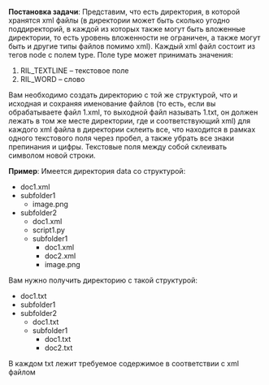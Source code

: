 **Постановка задачи**:
Представим, что есть директория, в которой хранятся xml файлы (в директории может быть сколько угодно поддиректорий, в каждой из которых также могут быть вложенные директории, то есть уровень вложенности не ограничен, а также могут быть и другие типы файлов помимо xml). Каждый xml файл состоит из тегов node с полем type. Поле type может принимать значения:

1. RIL_TEXTLINE – текстовое поле
2. RIL_WORD – слово

Вам необходимо создать директорию с той же структурой, что и исходная и сохраняя именование файлов (то есть, если вы обрабатываете файл 1.xml, то выходной файл называть 1.txt, он должен лежать в том же месте директории, где и соответствующий xml) для каждого xml файла в директории склеить все, что находится в рамках одного текстового поля через пробел, а также убрать все знаки препинания и цифры. Текстовые поля между собой склеивать символом новой строки.

**Пример**:
Имеется директория data со структурой:

- doc1.xml
- subfolder1
  - image.png
- subfolder2
  - doc1.xml
  - script1.py
  - subfolder1
    - doc1.xml
    - doc2.xml
    - image.png

Вам нужно получить директорию с такой структурой:

- doc1.txt
- subfolder1
- subfolder2
  - doc1.txt
  - subfolder1
    - doc1.txt
    - doc2.txt

В каждом txt лежит требуемое содержимое в соответствии с xml файлом
